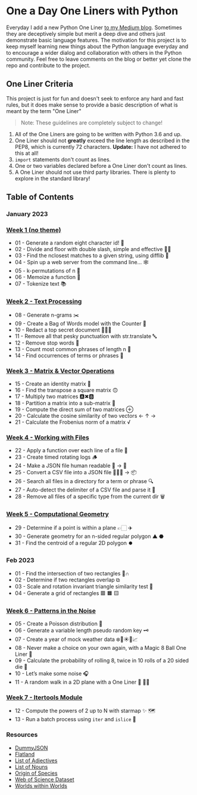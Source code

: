 # One a Day One Liners with Python

Everyday I add a new Python One Liner [to my Medium blog](https://medium.com/@jeremyfromearth). Sometimes they are deceptively simple but merit a deep dive and others just demonstrate basic language features. The motivation for this project is to keep myself learning new things about the Python language everyday and to encourage a wider dialog and collaboration with others in the Python community. Feel free to leave comments on the blog or better yet clone the repo and contribute to the project.

## One Liner Criteria
This project is just for fun and doesn't seek to enforce any hard and fast rules, but it does make sense to provide a basic description of what is meant by the term "One Liner"

> Note: These guidelines are completely subject to change!

1. All of the One Liners are going to be written with Python 3.6 and up.
1. One Liner should not __greatly__ exceed the line length as described in the PEP8, which is currently 72 characters. __Update:__ I have not adhered to this at all!
1. `import` statements don't count as lines.
1. One or two variables declared before a One Liner don't count as lines.
1. A One Liner should not use third party libraries. There is plenty to explore in the standard library!

## Table of Contents
### January 2023
### [Week 1 (no theme)](https://jeremyfromearth.medium.com/one-a-day-one-liners-with-python-2b2147611c6)
  * 01 - Generate a random eight character id! 🥇
  * 02 - Divide and floor with double slash, simple and effective 👍🏻
  * 03 - Find the nclosest matches to a given string, using difflib 🧐
  * 04 - Spin up a web server from the command line… 🕸
  * 05 - k-permutations of n 🧮
  * 06 - Memoize a function 🐘
  * 07 - Tokenize text 📚
### [Week 2 - Text Processing](https://jeremyfromearth.medium.com/one-a-day-one-liners-with-python-week-2-aacad44ff29c)
  * 08 - Generate n-grams ✂️
  * 09 - Create a Bag of Words model with the Counter 🔢
  * 10 - Redact a top secret document 🕵🏻‍♂️
  * 11 - Remove all that pesky punctuation with str.translate 🔤
  * 12 - Remove stop words 🫣
  * 13 - Count most common phrases of length n 💯
  * 14 - Find occurrences of terms or phrases 🔎
### [Week 3 - Matrix & Vector Operations](https://jeremyfromearth.medium.com/one-a-day-one-liners-with-python-week-3-d0a5c8229183)
  * 15 - Create an identity matrix 🪪
  * 16 - Find the transpose a square matrix 🙃
  * 17 - Multiply two matrices 🅰️✖🅱️
  * 18 - Partition a matrix into a sub-matrix 🍕
  * 19 - Compute the direct sum of two matrices ⊕
  * 20 - Calculate the cosine similarity of two vectors ← ↑ →
  * 21 - Calculate the Frobenius norm of a matrix √
### [Week 4 - Working with Files](https://jeremyfromearth.medium.com/one-a-day-one-liners-with-python-week-4-4dc6bd5055ff)
  * 22 - Apply a function over each line of a file 📄
  * 23 - Create timed rotating logs 🪵
  * 24 - Make a JSON file human readable 🤖 → 💁
  * 25 - Convert a CSV file into a JSON file 🚣🏻‍♀️ → 📦
  * 26 - Search all files in a directory for a term or phrase 🔍
  * 27 - Auto-detect the delimiter of a CSV file and parse it 🐶
  * 28 - Remove all files of a specific type from the current dir 🗑️

### [Week 5 - Computational Geometry](https://jeremyfromearth.medium.com/one-a-day-one-liners-with-python-week-5-e5e2f66ed7e6)
  * 29 - Determine if a point is within a plane 👉🏻 ✈️
  * 30 - Generate geometry for an n-sided regular polygon ▲ ⬣
  * 31 - Find the centroid of a regular 2D polygon ⏺️

### Feb 2023
  * 01 - Find the intersection of two rectangles 🚦∩
  * 02 - Determine if two rectangles overlap ⧉
  * 03 - Scale and rotation invariant triangle similarity test 📐
  * 04 - Generate a grid of rectangles 🟥 🟧 🟨

### [Week 6 - Patterns in the Noise](https://jeremyfromearth.medium.com/one-a-day-one-liners-with-python-week-6-dbdacf8679b8)
  * 05 - Create a Poisson distribution 🔔
  * 06 - Generate a variable length pseudo random key 🗝️
  * 07 - Create a year of mock weather data ❄️🌿☀️🍂📈
  * 08 - Never make a choice on your own again, with a Magic 8 Ball One Liner 🎱
  * 09 - Calculate the probability of rolling 8, twice in 10 rolls of a 20 sided die 🎲
  * 10 - Let’s make some noise 🎧
  * 11 - A random walk in a 2D plane with a One Liner 🤔 🚶🏻

### [Week 7 - Itertools Module](https://jeremyfromearth.medium.com/one-a-day-one-liners-with-python-week-7-309e50f689af)
  * 12 - Compute the powers of 2 up to N with starmap ✨ 🗺️
  * 13 - Run a batch process using `iter` and `islice` 🍪

### Resources
  * [DummyJSON](https://dummyjson.com/)
  * [Flatland](https://www.gutenberg.org/ebooks/201)
  * [List of Adjectives](https://gist.githubusercontent.com/hugsy/8910dc78d208e40de42deb29e62df913/raw/eec99c5597a73f6a9240cab26965a8609fa0f6ea/english-adjectives.txt)
  * [List of Nouns](https://raw.githubusercontent.com/hugsy/stuff/main/random-word/english-nouns.txt)
  * [Origin of Species](https://www.gutenberg.org/files/1228/1228-0.txt)
  * [Web of Science Dataset](https://data.mendeley.com/datasets/9rw3vkcfy4/6)
  * [Worlds within Worlds](https://www.gutenberg.org/ebooks/49819)
